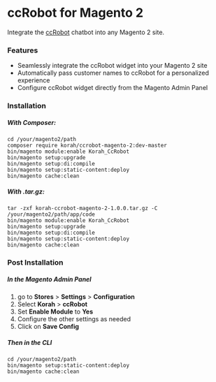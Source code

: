 # ccRobot for Magento 2

Integrate the [ccRobot](https://www.ccrobot.ai) chatbot into any Magento 2 site.

### Features
* Seamlessly integrate the ccRobot widget into your Magento 2 site
* Automatically pass customer names to ccRobot for a personalized experience
* Configure ccRobot widget directly from the Magento Admin Panel

### Installation
##### With Composer:
```
cd /your/magento2/path
composer require korah/ccrobot-magento-2:dev-master
bin/magento module:enable Korah_CcRobot
bin/magento setup:upgrade
bin/magento setup:di:compile
bin/magento setup:static-content:deploy
bin/magento cache:clean
```
##### With .tar.gz:
```
tar -zxf korah-ccrobot-magento-2-1.0.0.tar.gz -C /your/magento2/path/app/code
bin/magento module:enable Korah_CcRobot
bin/magento setup:upgrade
bin/magento setup:di:compile
bin/magento setup:static-content:deploy
bin/magento cache:clean
```

### Post Installation
##### In the Magento Admin Panel
1. go to **Stores** > **Settings** > **Configuration**
2. Select **Korah** > **ccRobot**
3. Set **Enable Module** to **Yes**
4. Configure the other settings as needed
5. Click on **Save Config**
##### Then in the CLI
```
cd /your/magento2/path
bin/magento setup:static-content:deploy
bin/magento cache:clean
```